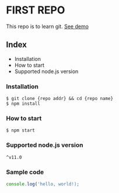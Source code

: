 # FIRST REPO

This repo is to learn git.
[See demo](https://www.google.com)

## Index

- Installation
- How to start
- Supported node.js version

### Installation

```shell
$ git clone {repo addr} && cd {repo name}
$ npm install
```

### How to start

`$ npm start`

### Supported node.js version

`^v11.0`

### Sample code

```javascript
console.log('hello, world!);
```
 
